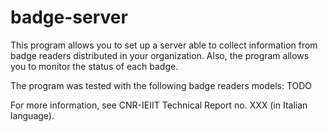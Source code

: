 # badge-server

This program allows you to set up a server able to collect information from badge readers distributed in your organization.
Also, the program allows you to monitor the status of each badge.

The program was tested with the following badge readers models:
TODO

For more information, see CNR-IEIIT Technical Report no. XXX (in Italian language).
